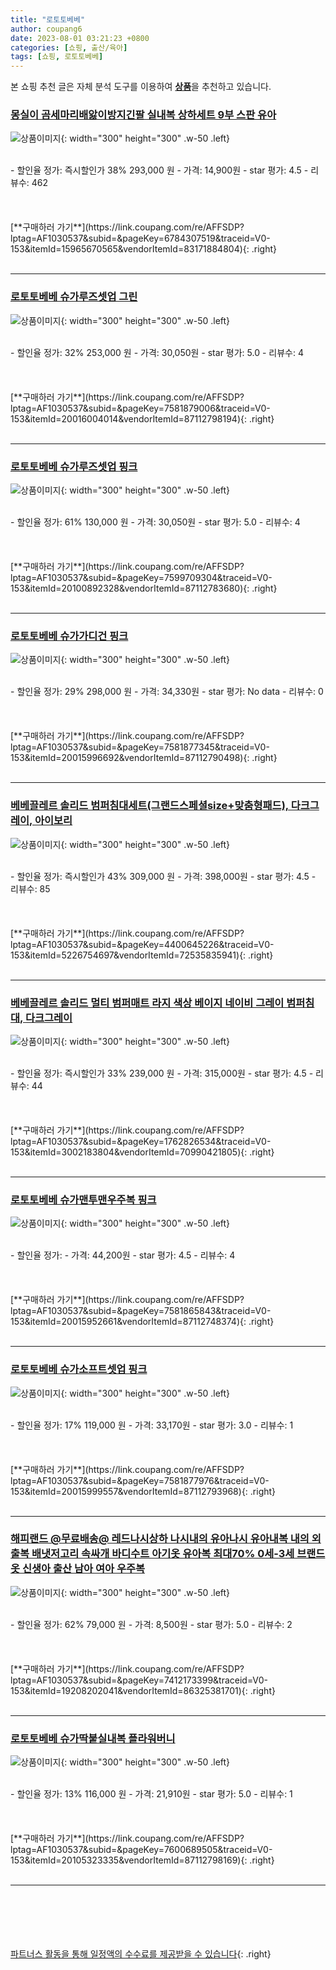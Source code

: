 ```yaml
---
title: "로토토베베"
author: coupang6
date: 2023-08-01 03:21:23 +0800
categories: [쇼핑, 출산/육아]
tags: [쇼핑, 로토토베베]
---
```


본 쇼핑 추천 글은 자체 분석 도구를 이용하여 [**상품**](https://link.coupang.com/a/bao1ui)을 추천하고 있습니다.

### [몽실이 곰세마리배앓이방지긴팔 실내복 상하세트 9부 스판 유아](https://link.coupang.com/re/AFFSDP?lptag=AF1030537&subid=&pageKey=6784307519&traceid=V0-153&itemId=15965670565&vendorItemId=83171884804)

![상품이미지](https://thumbnail9.coupangcdn.com/thumbnails/remote/230x230ex/image/vendor_inventory/6a59/ac7c32089149a840b9092891dd2e20b86950a975ba5abe6e29338c910c46.jpg){: width="300" height="300" .w-50 .left}


<br>
- 할인율 정가: 즉시할인가 38%  293,000   원
- 가격: 14,900원
- star 평가: 4.5
- 리뷰수: 462
<br>
<br>
<br>
<br>
[**구매하러 가기**](https://link.coupang.com/re/AFFSDP?lptag=AF1030537&subid=&pageKey=6784307519&traceid=V0-153&itemId=15965670565&vendorItemId=83171884804){: .right}
<br>
<br>

---

### [로토토베베 슈가루즈셋업 그린](https://link.coupang.com/re/AFFSDP?lptag=AF1030537&subid=&pageKey=7581879006&traceid=V0-153&itemId=20016004014&vendorItemId=87112798194)

![상품이미지](https://thumbnail6.coupangcdn.com/thumbnails/remote/230x230ex/image/vendor_inventory/caa3/83a08ceb26d9feb9faf4d3e73ddab6211e3c49185a172e895be20c5478f5.jpg){: width="300" height="300" .w-50 .left}


<br>
- 할인율 정가: 32%  253,000   원
- 가격: 30,050원
- star 평가: 5.0
- 리뷰수: 4
<br>
<br>
<br>
<br>
[**구매하러 가기**](https://link.coupang.com/re/AFFSDP?lptag=AF1030537&subid=&pageKey=7581879006&traceid=V0-153&itemId=20016004014&vendorItemId=87112798194){: .right}
<br>
<br>

---

### [로토토베베 슈가루즈셋업 핑크](https://link.coupang.com/re/AFFSDP?lptag=AF1030537&subid=&pageKey=7599709304&traceid=V0-153&itemId=20100892328&vendorItemId=87112783680)

![상품이미지](https://thumbnail8.coupangcdn.com/thumbnails/remote/230x230ex/image/vendor_inventory/7eeb/8188644d849be0daa3518218e990d435b807b0df3e4199723b178399d5e0.jpg){: width="300" height="300" .w-50 .left}


<br>
- 할인율 정가: 61%  130,000   원
- 가격: 30,050원
- star 평가: 5.0
- 리뷰수: 4
<br>
<br>
<br>
<br>
[**구매하러 가기**](https://link.coupang.com/re/AFFSDP?lptag=AF1030537&subid=&pageKey=7599709304&traceid=V0-153&itemId=20100892328&vendorItemId=87112783680){: .right}
<br>
<br>

---

### [로토토베베 슈가가디건 핑크](https://link.coupang.com/re/AFFSDP?lptag=AF1030537&subid=&pageKey=7581877345&traceid=V0-153&itemId=20015996692&vendorItemId=87112790498)

![상품이미지](https://thumbnail8.coupangcdn.com/thumbnails/remote/230x230ex/image/vendor_inventory/9290/404109f9b1552dea6748a624a8cf0ef31ec9ec5b11cd071fff404f91531a.jpg){: width="300" height="300" .w-50 .left}


<br>
- 할인율 정가: 29%  298,000   원
- 가격: 34,330원
- star 평가: No data
- 리뷰수: 0
<br>
<br>
<br>
<br>
[**구매하러 가기**](https://link.coupang.com/re/AFFSDP?lptag=AF1030537&subid=&pageKey=7581877345&traceid=V0-153&itemId=20015996692&vendorItemId=87112790498){: .right}
<br>
<br>

---

### [베베끌레르 솔리드 범퍼침대세트(그랜드스페셜size+맞춤형패드), 다크그레이, 아이보리](https://link.coupang.com/re/AFFSDP?lptag=AF1030537&subid=&pageKey=4400645226&traceid=V0-153&itemId=5226754697&vendorItemId=72535835941)

![상품이미지](https://thumbnail6.coupangcdn.com/thumbnails/remote/230x230ex/image/vendor_inventory/1596/da6757d5f20c0369c56f18c80bc7e4fd08c52da2e2004f7e8104f82600cf.jpg){: width="300" height="300" .w-50 .left}


<br>
- 할인율 정가: 즉시할인가 43%  309,000   원
- 가격: 398,000원
- star 평가: 4.5
- 리뷰수: 85
<br>
<br>
<br>
<br>
[**구매하러 가기**](https://link.coupang.com/re/AFFSDP?lptag=AF1030537&subid=&pageKey=4400645226&traceid=V0-153&itemId=5226754697&vendorItemId=72535835941){: .right}
<br>
<br>

---

### [베베끌레르 솔리드 멀티 범퍼매트 라지 색상 베이지 네이비 그레이 범퍼침대, 다크그레이](https://link.coupang.com/re/AFFSDP?lptag=AF1030537&subid=&pageKey=1762826534&traceid=V0-153&itemId=3002183804&vendorItemId=70990421805)

![상품이미지](https://thumbnail7.coupangcdn.com/thumbnails/remote/230x230ex/image/vendor_inventory/7c7f/23d3993f357c15a7bbcc2513880cc52131ea5d14f5f0b311e8b0d9ea7267.jpg){: width="300" height="300" .w-50 .left}


<br>
- 할인율 정가: 즉시할인가 33%  239,000   원
- 가격: 315,000원
- star 평가: 4.5
- 리뷰수: 44
<br>
<br>
<br>
<br>
[**구매하러 가기**](https://link.coupang.com/re/AFFSDP?lptag=AF1030537&subid=&pageKey=1762826534&traceid=V0-153&itemId=3002183804&vendorItemId=70990421805){: .right}
<br>
<br>

---

### [로토토베베 슈가맨투맨우주복 핑크](https://link.coupang.com/re/AFFSDP?lptag=AF1030537&subid=&pageKey=7581865843&traceid=V0-153&itemId=20015952661&vendorItemId=87112748374)

![상품이미지](https://thumbnail6.coupangcdn.com/thumbnails/remote/230x230ex/image/vendor_inventory/2c0c/3131811726cad3aa2d488d78d4206126eec9e1db66175f1c8ef0f51e9ca1.jpg){: width="300" height="300" .w-50 .left}


<br>
- 할인율 정가: 
- 가격: 44,200원
- star 평가: 4.5
- 리뷰수: 4
<br>
<br>
<br>
<br>
[**구매하러 가기**](https://link.coupang.com/re/AFFSDP?lptag=AF1030537&subid=&pageKey=7581865843&traceid=V0-153&itemId=20015952661&vendorItemId=87112748374){: .right}
<br>
<br>

---

### [로토토베베 슈가소프트셋업 핑크](https://link.coupang.com/re/AFFSDP?lptag=AF1030537&subid=&pageKey=7581877976&traceid=V0-153&itemId=20015999557&vendorItemId=87112793968)

![상품이미지](https://thumbnail7.coupangcdn.com/thumbnails/remote/230x230ex/image/vendor_inventory/3e3b/00cf93cd9ad5f9c77e5c15c9439bf7a6a0ae538d61fbad9f9768c3cba66e.jpg){: width="300" height="300" .w-50 .left}


<br>
- 할인율 정가: 17%  119,000   원
- 가격: 33,170원
- star 평가: 3.0
- 리뷰수: 1
<br>
<br>
<br>
<br>
[**구매하러 가기**](https://link.coupang.com/re/AFFSDP?lptag=AF1030537&subid=&pageKey=7581877976&traceid=V0-153&itemId=20015999557&vendorItemId=87112793968){: .right}
<br>
<br>

---

### [해피랜드 @무료배송@ 레드나시상하 나시내의 유아나시 유아내복 내의 외출복 배냇저고리 속싸개 바디수트 아기옷 유아복 최대70% 0세-3세 브랜드옷 신생아 출산 남아 여아 우주복](https://link.coupang.com/re/AFFSDP?lptag=AF1030537&subid=&pageKey=7412173399&traceid=V0-153&itemId=19208202041&vendorItemId=86325381701)

![상품이미지](https://thumbnail8.coupangcdn.com/thumbnails/remote/230x230ex/image/vendor_inventory/6b97/ef72f5d31a0f5c63b17d160f880a3a6b112e801434556cb9ecdff3dd8088.jpg){: width="300" height="300" .w-50 .left}


<br>
- 할인율 정가: 62%  79,000   원
- 가격: 8,500원
- star 평가: 5.0
- 리뷰수: 2
<br>
<br>
<br>
<br>
[**구매하러 가기**](https://link.coupang.com/re/AFFSDP?lptag=AF1030537&subid=&pageKey=7412173399&traceid=V0-153&itemId=19208202041&vendorItemId=86325381701){: .right}
<br>
<br>

---

### [로토토베베 슈가딱붙실내복 플라워버니](https://link.coupang.com/re/AFFSDP?lptag=AF1030537&subid=&pageKey=7600689505&traceid=V0-153&itemId=20105323335&vendorItemId=87112798169)

![상품이미지](https://thumbnail10.coupangcdn.com/thumbnails/remote/230x230ex/image/vendor_inventory/e9b8/ee972d93c3afc0a86b5af833b24a2748fb6f31d43e17c756784442d8ee62.jpg){: width="300" height="300" .w-50 .left}


<br>
- 할인율 정가: 13%  116,000   원
- 가격: 21,910원
- star 평가: 5.0
- 리뷰수: 1
<br>
<br>
<br>
<br>
[**구매하러 가기**](https://link.coupang.com/re/AFFSDP?lptag=AF1030537&subid=&pageKey=7600689505&traceid=V0-153&itemId=20105323335&vendorItemId=87112798169){: .right}
<br>
<br>

---
<br><br><br><br><br> [파트너스 활동을 통해 일정액의 수수료를 제공받을 수 있습니다](https://link.coupang.com/a/bao1ui){: .right}